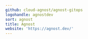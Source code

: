 ```yaml
---
github: cloud-agnost/agnost-gitops
logohandle: agnostdev
sort: agnost
title: Agnost
website: 'https://agnost.dev/'
---
```

